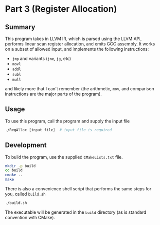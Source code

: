 # Part 3 (Register Allocation)

## Summary

This program takes in LLVM IR, which is parsed using the LLVM API,
performs linear scan register allocation, and emits GCC assembly.
It works on a subset of allowed input, and implements the following
instructions:

- `jmp` and variants (`jne`, `jg`, etc)
- `movl`
- `addl`
- `subl`
- `mull`

and likely more that I can't remember (the arithmetic, `mov`, and comparison
instructions are the major parts of the program).

## Usage

To use this program, call the program and supply the input file

```sh
./RegAlloc [input file]  # input file is required
```

## Development

To build the program, use the supplied `CMakeLists.txt` file.

```sh
mkdir -p build
cd build
cmake ..
make
```

There is also a convenience shell script that performs the same steps for you,
called `build.sh`

```sh
./build.sh
```

The executable will be generated in the `build` directory (as is standard
convention with CMake).
